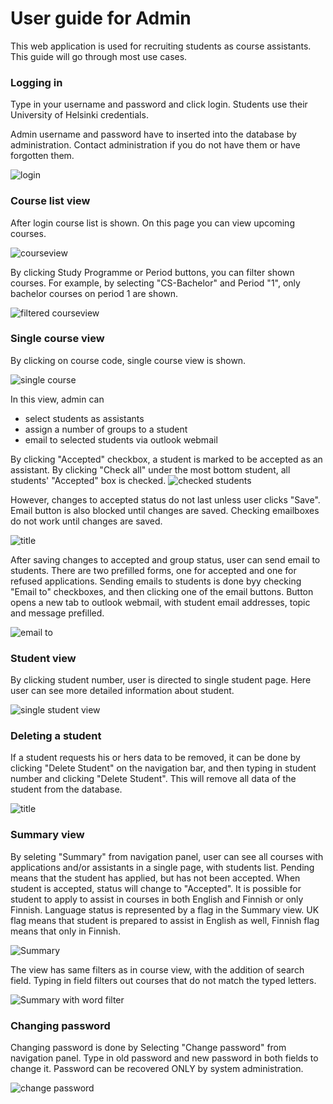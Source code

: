 # User guide for Admin

This web application is used for recruiting students as course assistants. This guide will go through most use cases.

### Logging in

Type in your username and password and click login. Students use their University of Helsinki credentials.

Admin username and password have to inserted into the database by administration. Contact administration if you do not have them
or have forgotten them. 

![login](https://github.com/TKT-ohjaajarekisteri/TKT-ohjaajarekisteri-front/blob/master/documentation/pictures/Näyttökuva%202019-5-7%20kello%2019.19.15.png)

### Course list view

After login course list is shown. On this page you can view upcoming courses. 

![courseview](https://github.com/TKT-ohjaajarekisteri/TKT-ohjaajarekisteri-front/blob/master/documentation/pictures/Näyttökuva%202019-5-6%20kello%2020.40.50.png)

By clicking Study Programme or Period buttons, you can filter shown courses. For example, by selecting "CS-Bachelor" and Period "1",
only bachelor courses on period 1 are shown.

![filtered courseview](https://github.com/TKT-ohjaajarekisteri/TKT-ohjaajarekisteri-front/blob/master/documentation/pictures/Näyttökuva%202019-5-6%20kello%2020.40.58.png)

### Single course view

By clicking on course code, single course view is shown.

![single course](https://github.com/TKT-ohjaajarekisteri/TKT-ohjaajarekisteri-front/blob/master/documentation/pictures/Näyttökuva%202019-5-6%20kello%2020.42.57.png)

In this view, admin can
* select students as assistants
* assign a number of groups to a student
* email to selected students via outlook webmail

By clicking "Accepted" checkbox, a student is marked to be accepted as an assistant. By clicking "Check all" under the most
bottom student, all students' "Accepted" box is checked.
![checked students](https://github.com/TKT-ohjaajarekisteri/TKT-ohjaajarekisteri-front/blob/master/documentation/pictures/Näyttökuva%202019-5-6%20kello%2020.41.39.png)

However, changes to accepted status do not last unless user clicks "Save". Email button is also blocked until changes are saved.
Checking emailboxes do not work until changes are saved.

![title](https://github.com/TKT-ohjaajarekisteri/TKT-ohjaajarekisteri-front/blob/master/documentation/pictures/Näyttökuva%202019-5-6%20kello%2020.41.46.png)

After saving changes to accepted and group status, user can send email to students. There are two prefilled forms, one for accepted
and one for refused applications. Sending emails to students is done byy checking "Email to" checkboxes, and then clicking one
of the email buttons. Button opens a new tab to outlook webmail, with student email addresses, topic and message prefilled.

![email to](https://github.com/TKT-ohjaajarekisteri/TKT-ohjaajarekisteri-front/blob/master/documentation/pictures/Näyttökuva%202019-5-6%20kello%2020.41.59.png)

### Student view

By clicking student number, user is directed to single student page. Here user can see more detailed information about student.

![single student view](https://github.com/TKT-ohjaajarekisteri/TKT-ohjaajarekisteri-front/blob/master/documentation/pictures/Näyttökuva%202019-5-6%20kello%2020.42.24.png)

### Deleting a student

If a student requests his or hers data to be removed, it can be done by clicking "Delete Student" on the navigation bar, and then
typing in student number and clicking "Delete Student". This will remove all data of the student from the database. 

![title](https://github.com/TKT-ohjaajarekisteri/TKT-ohjaajarekisteri-front/blob/master/documentation/pictures/Näyttökuva%202019-5-6%20kello%2020.41.22.png)

### Summary view

By seleting "Summary" from navigation panel, user can see all courses with applications and/or assistants in a single page, with
students list. Pending means that the student has applied, but has not been accepted. When student is accepted, status will change
to "Accepted". It is possible for student to apply to assist in courses in both English and Finnish or only Finnish. Language status is represented
by a flag in the Summary view. UK flag means that student is prepared to assist in English as well, Finnish flag means that only in Finnish.

![Summary](https://github.com/TKT-ohjaajarekisteri/TKT-ohjaajarekisteri-front/blob/master/documentation/pictures/Näyttökuva%202019-5-6%20kello%2020.41.16.png)

The view has same filters as in course view, with the addition of search field. Typing in field filters out courses that do not match
the typed letters.

![Summary with word filter](https://github.com/TKT-ohjaajarekisteri/TKT-ohjaajarekisteri-front/blob/master/documentation/pictures/Näyttökuva%202019-5-6%20kello%2020.42.57.png)

### Changing password

Changing password is done by Selecting "Change password" from navigation panel. Type in old password and new password in both
fields to change it. Password can be recovered ONLY by system administration. 

![change password](https://github.com/TKT-ohjaajarekisteri/TKT-ohjaajarekisteri-front/blob/master/documentation/pictures/Näyttökuva%202019-5-7%20kello%2020.45.19.png)

